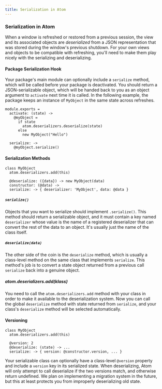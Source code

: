 ```yaml
---
title: Serialization in Atom
---
```

### Serialization in Atom

When a window is refreshed or restored from a previous session, the view and its associated objects are *deserialized* from a JSON representation that was stored during the window's previous shutdown. For your own views and objects to be compatible with refreshing, you'll need to make them play nicely with the serializing and deserializing.

#### Package Serialization Hook

Your package's main module can optionally include a `serialize` method, which will be called before your package is deactivated. You should return a JSON-serializable object, which will be handed back to you as an object argument to `activate` next time it is called. In the following example, the package keeps an instance of `MyObject` in the same state across refreshes.

```coffee-script
module.exports =
  activate: (state) ->
    @myObject =
      if state
        atom.deserializers.deserialize(state)
      else
        new MyObject("Hello")

  serialize: ->
    @myObject.serialize()
```

#### Serialization Methods

```coffee-script
class MyObject
  atom.deserializers.add(this)

  @deserialize: ({data}) -> new MyObject(data)
  constructor: (@data) ->
  serialize: -> { deserializer: 'MyObject', data: @data }
```

##### `serialize()`

Objects that you want to serialize should implement `.serialize()`. This method should return a serializable object, and it must contain a key named `deserializer` whose value is the name of a registered deserializer that can convert the rest of the data to an object. It's usually just the name of the class itself.

##### `deserialize(data)`

The other side of the coin is the `deserialize` method, which is usually a class-level method on the same class that implements `serialize`. This method's job is to convert a state object returned from a previous call `serialize` back into a genuine object.

##### atom.deserializers.add(klass)

You need to call the `atom.deserializers.add` method with your class in order to make it available to the deserialization system. Now you can call the global `deserialize` method with state returned from `serialize`, and your class's `deserialize` method will be selected automatically.

#### Versioning

```coffee-script
class MyObject
  atom.deserializers.add(this)

  @version: 2
  @deserialize: (state) -> ...
  serialize: -> { version: @constructor.version, ... }
```

Your serializable class can optionally have a class-level `@version` property and include a `version` key in its serialized state. When deserializing, Atom will only attempt to call deserialize if the two versions match, and otherwise return undefined. We plan on implementing a migration system in the future, but this at least protects you from improperly deserializing old state.
